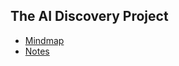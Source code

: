 ## The AI Discovery Project
 - [Mindmap](https://survivalcrziest.github.io/ai/discovery.html)
 - [Notes](notes/_template.md)

